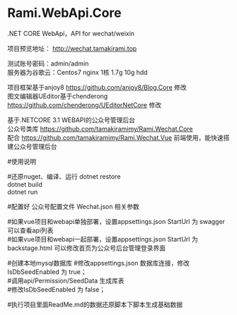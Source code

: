 # Rami.WebApi.Core
.NET CORE WebApi，API for wechat/weixin


项目预览地址：
http://wechat.tamakirami.top

测试账号密码：admin/admin<br>
服务器为谷歌云：Centos7 nginx 1核 1.7g 10g hdd<br>

项目框架基于anjoy8 https://github.com/anjoy8/Blog.Core 修改<br>
图文编辑器UEditor基于chenderong https://github.com/chenderong/UEditorNetCore 修改<br>


基于.NETCORE 3.1 WEBAPI的公众号管理后台 <br>
公众号类库 https://github.com/tamakiramimy/Rami.Wechat.Core <br>
配合 https://github.com/tamakiramimy/Rami.Wechat.Vue 前端使用，能快速搭建公众号管理后台 <br>

#使用说明<br>

#还原nuget、编译、运行 
dotnet restore <br>
dotnet build <br>
dotnet run <br>

#配置好 公众号配置文件 Wechat.json 相关参数<br>

#如果vue项目和webapi单独部署，设置appsettings.json StartUrl 为 swagger 可以查看api列表 <br>
#如果vue项目和webapi一起部署，设置appsettings.json StartUrl 为 backstage.html 可以修改首页为公众号后台管理登录界面 <br>

#创建本地mysql数据库 #修改appsettings.json 数据库连接，修改IsDbSeedEnabled 为 true； <br>
#调用api/Permission/SeedData 生成库表 <br>
#修改IsDbSeedEnabled 为 false； <br>

#执行项目里面ReadMe.md的数据还原脚本下脚本生成基础数据 <br>

